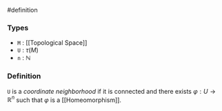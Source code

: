 #definition
### Types
- `M` : [[Topological Space]]
- `U` : $\tau\left(M\right)$
- `n` : $\mathbb{N}$
### Definition
`U` is a *coordinate neighborhood* if it is connected and there exists $\varphi : U \to \mathbb{R}^n$ such that $\varphi$ is a [[Homeomorphism]].